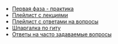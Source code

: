 - [Первая фаза - практика](https://github.com/Elbrus-Bootcamp/phase-1/)
- [Плейлист с лекциями]()
- [Плейлист с ответами на вопросы]()
- [Шпаргалка по гиту](https://gist.github.com/mrThomasTeller/5ba8c54c899983bc5c516868fac8dd84)
- [Ответы на часто задаваемые вопросы](https://github.com/Elbrus-Bootcamp/faq-for-students)
